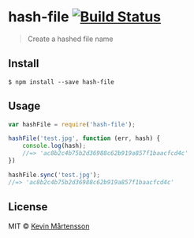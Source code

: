 # hash-file [![Build Status](https://travis-ci.org/kevva/hash-file.svg?branch=master)](https://travis-ci.org/kevva/hash-file)

> Create a hashed file name


## Install

```
$ npm install --save hash-file
```


## Usage

```js
var hashFile = require('hash-file');

hashFile('test.jpg', function (err, hash) {
	console.log(hash);
	//=> 'ac8b2c4b75b2d36988c62b919a857f1baacfcd4c'
})

hashFile.sync('test.jpg');
//=> 'ac8b2c4b75b2d36988c62b919a857f1baacfcd4c'
```


## License

MIT © [Kevin Mårtensson](http://kevinmartensson.com)
